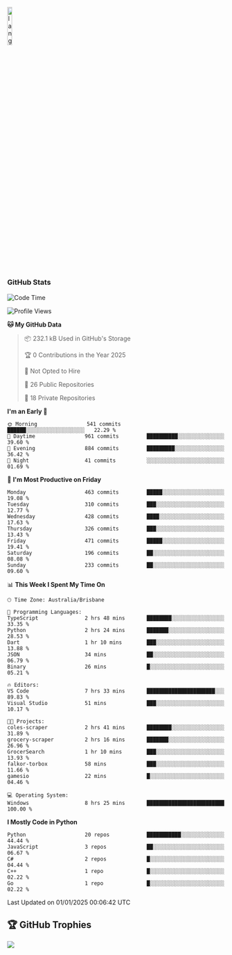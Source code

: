 <p align="left"><img width=15%" src="https://github.com/alansmathew/alansmathew/raw/master/lang.gif" alt="lang image here" /></p>

# <h3 align="left">GitHub Stats</h3>

<!--START_SECTION:waka-->
![Code Time](http://img.shields.io/badge/Code%20Time-540%20hrs%2017%20mins-blue)

![Profile Views](http://img.shields.io/badge/Profile%20Views-1-blue)

**🐱 My GitHub Data** 

> 📦 232.1 kB Used in GitHub's Storage 
 > 
> 🏆 0 Contributions in the Year 2025
 > 
> 🚫 Not Opted to Hire
 > 
> 📜 26 Public Repositories 
 > 
> 🔑 18 Private Repositories 
 > 
**I'm an Early 🐤** 

```text
🌞 Morning                541 commits         ██████░░░░░░░░░░░░░░░░░░░   22.29 % 
🌆 Daytime                961 commits         ██████████░░░░░░░░░░░░░░░   39.60 % 
🌃 Evening                884 commits         █████████░░░░░░░░░░░░░░░░   36.42 % 
🌙 Night                  41 commits          ░░░░░░░░░░░░░░░░░░░░░░░░░   01.69 % 
```
📅 **I'm Most Productive on Friday** 

```text
Monday                   463 commits         █████░░░░░░░░░░░░░░░░░░░░   19.08 % 
Tuesday                  310 commits         ███░░░░░░░░░░░░░░░░░░░░░░   12.77 % 
Wednesday                428 commits         ████░░░░░░░░░░░░░░░░░░░░░   17.63 % 
Thursday                 326 commits         ███░░░░░░░░░░░░░░░░░░░░░░   13.43 % 
Friday                   471 commits         █████░░░░░░░░░░░░░░░░░░░░   19.41 % 
Saturday                 196 commits         ██░░░░░░░░░░░░░░░░░░░░░░░   08.08 % 
Sunday                   233 commits         ██░░░░░░░░░░░░░░░░░░░░░░░   09.60 % 
```


📊 **This Week I Spent My Time On** 

```text
🕑︎ Time Zone: Australia/Brisbane

💬 Programming Languages: 
TypeScript               2 hrs 48 mins       ████████░░░░░░░░░░░░░░░░░   33.35 % 
Python                   2 hrs 24 mins       ███████░░░░░░░░░░░░░░░░░░   28.53 % 
Dart                     1 hr 10 mins        ███░░░░░░░░░░░░░░░░░░░░░░   13.88 % 
JSON                     34 mins             ██░░░░░░░░░░░░░░░░░░░░░░░   06.79 % 
Binary                   26 mins             █░░░░░░░░░░░░░░░░░░░░░░░░   05.21 % 

🔥 Editors: 
VS Code                  7 hrs 33 mins       ██████████████████████░░░   89.83 % 
Visual Studio            51 mins             ███░░░░░░░░░░░░░░░░░░░░░░   10.17 % 

🐱‍💻 Projects: 
coles-scraper            2 hrs 41 mins       ████████░░░░░░░░░░░░░░░░░   31.89 % 
grocery-scraper          2 hrs 16 mins       ███████░░░░░░░░░░░░░░░░░░   26.96 % 
GrocerSearch             1 hr 10 mins        ███░░░░░░░░░░░░░░░░░░░░░░   13.93 % 
falkor-torbox            58 mins             ███░░░░░░░░░░░░░░░░░░░░░░   11.66 % 
gamesio                  22 mins             █░░░░░░░░░░░░░░░░░░░░░░░░   04.46 % 

💻 Operating System: 
Windows                  8 hrs 25 mins       █████████████████████████   100.00 % 
```

**I Mostly Code in Python** 

```text
Python                   20 repos            ███████████░░░░░░░░░░░░░░   44.44 % 
JavaScript               3 repos             ██░░░░░░░░░░░░░░░░░░░░░░░   06.67 % 
C#                       2 repos             █░░░░░░░░░░░░░░░░░░░░░░░░   04.44 % 
C++                      1 repo              █░░░░░░░░░░░░░░░░░░░░░░░░   02.22 % 
Go                       1 repo              █░░░░░░░░░░░░░░░░░░░░░░░░   02.22 % 
```




 Last Updated on 01/01/2025 00:06:42 UTC
<!--END_SECTION:waka-->

## 🏆 GitHub Trophies

![](https://github-profile-trophy.vercel.app/?username=samh06&theme=discord&no-frame=true&no-bg=false&margin-w=4)

